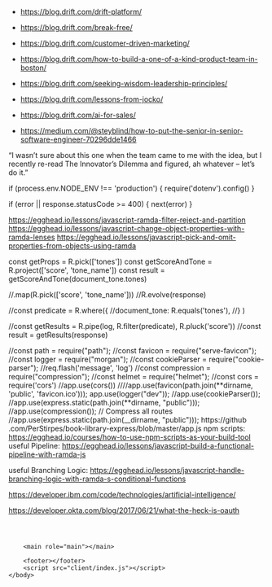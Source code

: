 - https://blog.drift.com/drift-platform/
- https://blog.drift.com/break-free/
- https://blog.drift.com/customer-driven-marketing/
- https://blog.drift.com/how-to-build-a-one-of-a-kind-product-team-in-boston/
- https://blog.drift.com/seeking-wisdom-leadership-principles/
- https://blog.drift.com/lessons-from-jocko/

- https://blog.drift.com/ai-for-sales/
- https://medium.com/@steyblind/how-to-put-the-senior-in-senior-software-engineer-70296dde1466

“I wasn’t sure about this one when the team came to me with the idea, but I recently re-read The Innovator’s Dilemma and figured, ah whatever – let’s do it.”

if (process.env.NODE_ENV !== 'production') {
require('dotenv').config()
}

if (error || response.statusCode >= 400) {
next(error)
}

https://egghead.io/lessons/javascript-ramda-filter-reject-and-partition
https://egghead.io/lessons/javascript-change-object-properties-with-ramda-lenses
https://egghead.io/lessons/javascript-pick-and-omit-properties-from-objects-using-ramda

const getProps = R.pick(['tones'])
const getScoreAndTone = R.project(['score', 'tone_name'])
const result = getScoreAndTone(document_tone.tones)

//.map(R.pick(['score', 'tone_name']))
//R.evolve(response)

//const predicate = R.where({
//document_tone: R.equals('tones'),
//} )

//const getResults = R.pipe(log, R.filter(predicate), R.pluck('score'))
//const result = getResults(response)

//const path = require("path");
//const favicon = require("serve-favicon");
//const logger = require("morgan");
//const cookieParser = require("cookie-parser");
//req.flash('message', 'log')
//const compression = require("compression");
//const helmet = require("helmet");
//const cors = require('cors')
//app.use(cors())
////app.use(favicon(path.join(**dirname, 'public', 'favicon.ico')));
app.use(logger("dev"));
//app.use(cookieParser());
//app.use(express.static(path.join(**dirname, "public")));
//app.use(compression()); // Compress all routes
//app.use(express.static(path.join(\_\_dirname, "public")));
https://github
.com/PerStirpes/book-library-express/blob/master/app.js
npm scripts: https://egghead.io/courses/how-to-use-npm-scripts-as-your-build-tool
useful Pipeline: https://egghead.io/lessons/javascript-build-a-functional-pipeline-with-ramda-js

useful Branching Logic: https://egghead.io/lessons/javascript-handle-branching-logic-with-ramda-s-conditional-functions

https://developer.ibm.com/code/technologies/artificial-intelligence/

https://developer.okta.com/blog/2017/06/21/what-the-heck-is-oauth

<!DOCTYPE html>
<html lang="en">
    <head>
        <title>Title</title>
        <meta charset="UTF-8" />
        <meta name="viewport" content="width=device-width, initial-scale=1, shrink-to-fit=no" />
        <meta http-equiv="X-UA-Compatible" content="ie=edge" />
        <meta name="theme-color" content="#000000" />
        <meta name="twitter:card" content="summary_large_image" />
        <meta name="twitter:site" content="@2_up" />
        <link rel="stylesheet" href="css/normalize.css"/>
        <link rel="shortcut icon" href="images/favicon.png" />
        <link rel="stylesheet" href="css/main.css" />
    </head>
    <body>
        <header role="banner">
            <nav></nav>
        </header>

        <main role="main"></main>

        <footer></footer>
        <script src="client/index.js"></script>
    </body>

</html>

<script src="https://d3js.org/d3.v5.min.js"></script>
